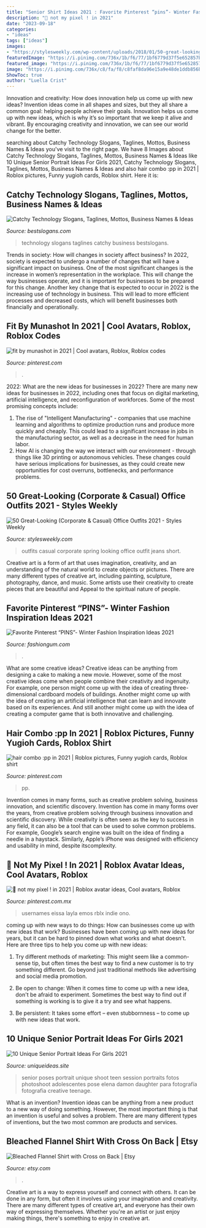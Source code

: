 ```yaml
---
title: "Senior Shirt Ideas 2021 : Favorite Pinterest “pins”- Winter Fashion Inspiration Ideas 2021"
description: "🐾 not my pixel ! in 2021"
date: "2023-09-18"
categories:
- "ideas"
tags: ["ideas"]
images:
- "https://stylesweekly.com/wp-content/uploads/2018/01/50-great-looking-corporate-and-casual-work-outfits-for-women-14.jpg"
featuredImage: "https://i.pinimg.com/736x/1b/f6/77/1bf6779d37f5e652857b3fe9e0ccc9bc.jpg"
featured_image: "https://i.pinimg.com/736x/1b/f6/77/1bf6779d37f5e652857b3fe9e0ccc9bc.jpg"
image: "https://i.pinimg.com/736x/c8/fa/f8/c8faf8da96e15a9e48de1ddb856becc8.jpg"
ShowToc: true
author: "Luella Crist"
---
```



Innovation and creativity: How does innovation help us come up with new ideas?
Invention ideas come in all shapes and sizes, but they all share a common goal: helping people achieve their goals. Innovation helps us come up with new ideas, which is why it’s so important that we keep it alive and vibrant. By encouraging creativity and innovation, we can see our world change for the better.

	

		
searching about Catchy Technology Slogans, Taglines, Mottos, Business Names &amp; Ideas you've visit to the right page. We have 8 Images about Catchy Technology Slogans, Taglines, Mottos, Business Names &amp; Ideas like 10 Unique Senior Portrait Ideas For Girls 2021, Catchy Technology Slogans, Taglines, Mottos, Business Names &amp; Ideas and also hair combo :pp in 2021 | Roblox pictures, Funny yugioh cards, Roblox shirt. Here it is:
		
    
## Catchy Technology Slogans, Taglines, Mottos, Business Names &amp; Ideas

<img loading=lazy src="https://www.bestslogans.com/img/pics/201710_2114_cabdc.png" onerror="this.onerror=null;this.src='https://tse2.mm.bing.net/th?id=OIP.DOpuC-4TWpWQ0jHNJoOOBwHaHa&amp;pid=15.1';" alt="Catchy Technology Slogans, Taglines, Mottos, Business Names &amp; Ideas">

_Source: bestslogans.com_

>technology slogans taglines catchy business bestslogans. 

	

Trends in society: How will changes in society affect business?
In 2022, society is expected to undergo a number of changes that will have a significant impact on business. One of the most significant changes is the increase in women’s representation in the workplace. This will change the way businesses operate, and it is important for businesses to be prepared for this change. Another key change that is expected to occur in 2022 is the increasing use of technology in business. This will lead to more efficient processes and decreased costs, which will benefit businesses both financially and operationally.

    
## Fit By Munashot In 2021 | Cool Avatars, Roblox, Roblox Codes

<img loading=lazy src="https://i.pinimg.com/736x/c8/fa/f8/c8faf8da96e15a9e48de1ddb856becc8.jpg" onerror="this.onerror=null;this.src='https://tse3.mm.bing.net/th?id=OIP.8b8877RQ6VX2hIStU8U-nwHaMi&amp;pid=15.1';" alt="fit by munashot in 2021 | Cool avatars, Roblox, Roblox codes">

_Source: pinterest.com_

>. 

	

2022: What are the new ideas for businesses in 2022?
There are many new ideas for businesses in 2022, including ones that focus on digital marketing, artificial intelligence, and reconfiguration of workforces. Some of the most promising concepts include: 
1. The rise of "Intelligent Manufacturing" - companies that use machine learning and algorithms to optimize production runs and produce more quickly and cheaply. This could lead to a significant increase in jobs in the manufacturing sector, as well as a decrease in the need for human labor. 
2. How AI is changing the way we interact with our environment - through things like 3D printing or autonomous vehicles. These changes could have serious implications for businesses, as they could create new opportunities for cost overruns, bottlenecks, and performance problems. 

    
## 50 Great-Looking (Corporate &amp; Casual) Office Outfits 2021 - Styles Weekly

<img loading=lazy src="https://stylesweekly.com/wp-content/uploads/2018/01/50-great-looking-corporate-and-casual-work-outfits-for-women-14.jpg" onerror="this.onerror=null;this.src='https://tse1.mm.bing.net/th?id=OIP.RQNFqPFd0LBSO49o5StFRAHaLJ&amp;pid=15.1';" alt="50 Great-Looking (Corporate &amp; Casual) Office Outfits 2021 - Styles Weekly">

_Source: stylesweekly.com_

>outfits casual corporate spring looking office outfit jeans short. 

	

Creative art is a form of art that uses imagination, creativity, and an understanding of the natural world to create objects or pictures. There are many different types of creative art, including painting, sculpture, photography, dance, and music. Some artists use their creativity to create pieces that are beautiful and Appeal to the spiritual nature of people.

    
## Favorite Pinterest “PINS”- Winter Fashion Inspiration Ideas 2021

<img loading=lazy src="http://fashiongum.com/wp-content/uploads/2015/03/Favorite-Pinterest-“PINS”-Winter-Fashion-Inspiration-Ideas-11-700x1045.jpg" onerror="this.onerror=null;this.src='https://tse1.mm.bing.net/th?id=OIP.I6ORGw75lnOkbZL2S0FZ-AHaLD&amp;pid=15.1';" alt="Favorite Pinterest “PINS”- Winter Fashion Inspiration Ideas 2021">

_Source: fashiongum.com_

>. 

	

What are some creative ideas?
Creative ideas can be anything from designing a cake to making a new movie. However, some of the most creative ideas come when people combine their creativity and ingenuity. For example, one person might come up with the idea of creating three-dimensional cardboard models of buildings. Another might come up with the idea of creating an artificial intelligence that can learn and innovate based on its experiences. And still another might come up with the idea of creating a computer game that is both innovative and challenging.

    
## Hair Combo :pp In 2021 | Roblox Pictures, Funny Yugioh Cards, Roblox Shirt

<img loading=lazy src="https://i.pinimg.com/736x/80/bb/81/80bb813f2f07b030a9a5005b4b99e242.jpg" onerror="this.onerror=null;this.src='https://tse3.mm.bing.net/th?id=OIP.5BAdrLGNO1tEsbH6-WZkVwHaK2&amp;pid=15.1';" alt="hair combo :pp in 2021 | Roblox pictures, Funny yugioh cards, Roblox shirt">

_Source: pinterest.com_

>pp. 

	

Invention comes in many forms, such as creative problem solving, business innovation, and scientific discovery.
Invention has come in many forms over the years, from creative problem solving through business innovation and scientific discovery. While creativity is often seen as the key to success in any field, it can also be a tool that can be used to solve common problems. For example, Google’s search engine was built on the idea of finding a needle in a haystack. Similarly, Apple’s iPhone was designed with efficiency and usability in mind, despite itscomplexity.

    
## 🐾 Not My Pixel ! In 2021 | Roblox Avatar Ideas, Cool Avatars, Roblox

<img loading=lazy src="https://i.pinimg.com/736x/1b/f6/77/1bf6779d37f5e652857b3fe9e0ccc9bc.jpg" onerror="this.onerror=null;this.src='https://tse4.mm.bing.net/th?id=OIP.CdNuUFTIuMUJ69Dtr9A5FQHaN-&amp;pid=15.1';" alt="🐾 not my pixel ! in 2021 | Roblox avatar ideas, Cool avatars, Roblox">

_Source: pinterest.com.mx_

>usernames eissa layla emos rblx indie ono. 

	

coming up with new ways to do things: How can businesses come up with new ideas that work?
Businesses have been coming up with new ideas for years, but it can be hard to pinned down what works and what doesn't. Here are three tips to help you come up with new ideas: 
1. Try different methods of marketing: This might seem like a common-sense tip, but often times the best way to find a new customer is to try something different. Go beyond just traditional methods like advertising and social media promotion. 

2. Be open to change: When it comes time to come up with a new idea, don't be afraid to experiment. Sometimes the best way to find out if something is working is to give it a try and see what happens. 

3. Be persistent: It takes some effort – even stubbornness – to come up with new ideas that work.

    
## 10 Unique Senior Portrait Ideas For Girls 2021

<img loading=lazy src="https://www.uniqueideas.site/wp-content/uploads/les-275-meilleures-images-du-tableau-goal-photo-session-ideas-sur.jpg" onerror="this.onerror=null;this.src='https://tse1.mm.bing.net/th?id=OIP.eQSIJiquKQleXNuekx6tDgHaLH&amp;pid=15.1';" alt="10 Unique Senior Portrait Ideas For Girls 2021">

_Source: uniqueideas.site_

>senior poses portrait unique shoot teen session portraits fotos photoshoot adolescentes pose elena damon daughter para fotografía fotografia creative teenage. 

	

What is an invention?
Invention ideas can be anything from a new product to a new way of doing something. However, the most important thing is that an invention is useful and solves a problem. There are many different types of inventions, but the two most common are products and services.

    
## Bleached Flannel Shirt With Cross On Back | Etsy

<img loading=lazy src="https://i.etsystatic.com/27013475/r/il/fbc367/2804457702/il_1588xN.2804457702_k43d.jpg" onerror="this.onerror=null;this.src='https://tse2.mm.bing.net/th?id=OIP.V_FUVUvwTK3N0iNjYLSOxwHaJ3&amp;pid=15.1';" alt="Bleached Flannel Shirt with Cross on Back | Etsy">

_Source: etsy.com_

>. 

	

Creative art is a way to express yourself and connect with others. It can be done in any form, but often it involves using your imagination and creativity. There are many different types of creative art, and everyone has their own way of expressing themselves. Whether you're an artist or just enjoy making things, there's something to enjoy in creative art.


